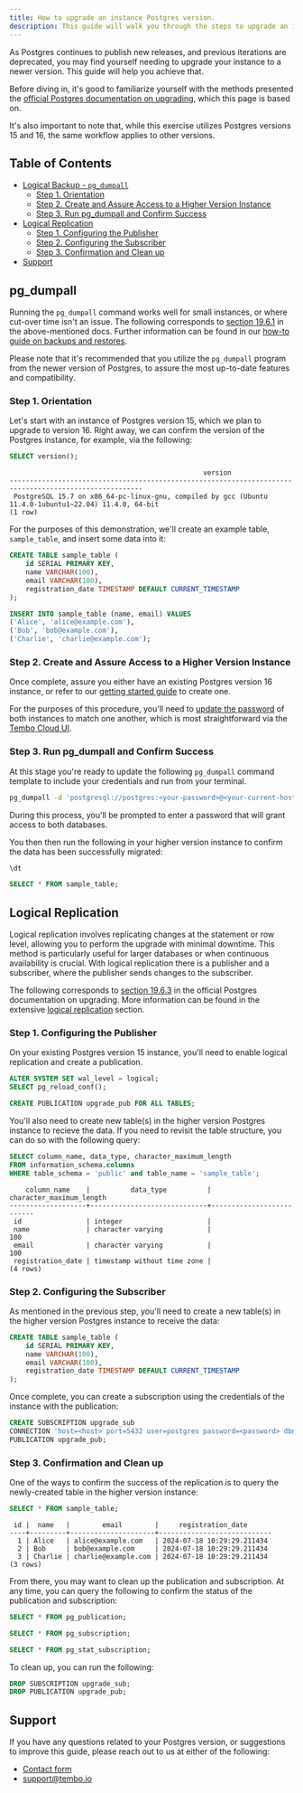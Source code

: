 ```yaml
---
title: How to upgrade an instance Postgres version.
description: This guide will walk you through the steps to upgrade an instance of Postgres to a newer version.
---
```


As Postgres continues to publish new releases, and previous iterations are deprecated, you may find yourself needing to upgrade your instance to a newer version. This guide will help you achieve that.

Before diving in, it's good to familiarize yourself with the methods presented the [official Postgres documentation on upgrading](https://www.postgresql.org/docs/current/upgrading.html), which this page is based on.

It's also important to note that, while this exercise utilizes Postgres versions 15 and 16, the same workflow applies to other versions.

## Table of Contents
- [Logical Backup - `pg_dumpall`](#pg_dumpall)
    - [Step 1. Orientation](#step-1.-orientation)
    - [Step 2. Create and Assure Access to a Higher Version Instance](#step-2.-create-and-assure-access-to-a-higher-version-instance)
    - [Step 3. Run pg_dumpall and Confirm Success](#step-3.-run-pg_dumpall-and-confirm-success)
- [Logical Replication](#logical-replication)
    - [Step 1. Configuring the Publisher](#step-1.-configuring-the-publisher)
    - [Step 2. Configuring the Subscriber](#step-2.-configuring-the-subscriber)
    - [Step 3. Confirmation and Clean up](#step-3.-confirmation-and-clean-up)
- [Support](#support)

## pg_dumpall

Running the `pg_dumpall` command works well for small instances, or where cut-over time isn't an issue. The following corresponds to [section 19.6.1](https://www.postgresql.org/docs/current/upgrading.html#UPGRADING-VIA-PGDUMPALL) in the above-mentioned docs. Further information can be found in our [how-to guide on backups and restores](https://tembo.io/docs/getting-started/postgres_guides/how-to-backup-and-restore-a-postgres-database).

Please note that it's recommended that you utilize the `pg_dumpall` program from the newer version of Postgres, to assure the most up-to-date features and compatibility.

### Step 1. Orientation

Let's start with an instance of Postgres version 15, which we plan to upgrade to version 16. Right away, we can confirm the version of the Postgres instance, for example, via the following:

```sql
SELECT version();
```
```text
                                                version
-------------------------------------------------------------------------------------------------------
 PostgreSQL 15.7 on x86_64-pc-linux-gnu, compiled by gcc (Ubuntu 11.4.0-1ubuntu1~22.04) 11.4.0, 64-bit
(1 row)
```

For the purposes of this demonstration, we'll create an example table, `sample_table`, and insert some data into it:

```sql
CREATE TABLE sample_table (
    id SERIAL PRIMARY KEY,
    name VARCHAR(100),
    email VARCHAR(100),
    registration_date TIMESTAMP DEFAULT CURRENT_TIMESTAMP
);

INSERT INTO sample_table (name, email) VALUES
('Alice', 'alice@example.com'),
('Bob', 'bob@example.com'),
('Charlie', 'charlie@example.com');
```

### Step 2. Create and Assure Access to a Higher Version Instance

Once complete, assure you either have an existing Postgres version 16 instance, or refer to our [getting started guide](https://tembo.io/docs/getting-started/getting_started) to create one.

For the purposes of this procedure, you'll need to [update the password](https://tembo.io/docs/product/cloud/security/update-postgres-password) of both instances to match one another, which is most straightforward via the [Tembo Cloud UI](https://tembo.io/docs/product/cloud/security/update-postgres-password#:~:text=specified%20security%20requirements.-,Through%20Tembo%20Cloud,-Navigate%20to%20the).

### Step 3. Run pg_dumpall and Confirm Success

At this stage you're ready to update the following `pg_dumpall` command template to include your credentials and run from your terminal.

```bash
pg_dumpall -d 'postgresql://postgres:<your-password>@<your-current-host>:5432/postgres' | psql 'postgresql://postgres:<your-password>@<your-upgraded-host>:5432/postgres'
```

During this process, you'll be prompted to enter a password that will grant access to both databases.

You then then run the following in your higher version instance to confirm the data has been successfully migrated:

```sql
\dt
```
```sql
SELECT * FROM sample_table;
```

## Logical Replication

Logical replication involves replicating changes at the statement or row level, allowing you to perform the upgrade with minimal downtime. This method is particularly useful for larger databases or when continuous availability is crucial. With logical replication there is a publisher and a subscriber, where the publisher sends changes to the subscriber.

The following corresponds to [section 19.6.3](https://www.postgresql.org/docs/current/upgrading.html#UPGRADING-VIA-REPLICATION) in the official Postgres documentation on upgrading. More information can be found in the extensive [logical replication](https://www.postgresql.org/docs/current/logical-replication.html) section.

### Step 1. Configuring the Publisher

On your existing Postgres version 15 instance, you'll need to enable logical replication and create a publication. 

```sql
ALTER SYSTEM SET wal_level = logical;
SELECT pg_reload_conf();
```

```sql
CREATE PUBLICATION upgrade_pub FOR ALL TABLES;
```

You'll also need to create new table(s) in the higher version Postgres instance to recieve the data. 
If you need to revisit the table structure, you can do so with the following query:

```sql
SELECT column_name, data_type, character_maximum_length
FROM information_schema.columns
WHERE table_schema = 'public' and table_name = 'sample_table';
```
```text
    column_name    |          data_type          | character_maximum_length
-------------------+-----------------------------+--------------------------
 id                | integer                     |
 name              | character varying           |                      100
 email             | character varying           |                      100
 registration_date | timestamp without time zone |
(4 rows)
```

### Step 2. Configuring the Subscriber

As mentioned in the previous step, you'll need to create a new table(s) in the higher version Postgres instance to receive the data:

```sql
CREATE TABLE sample_table (
    id SERIAL PRIMARY KEY,
    name VARCHAR(100),
    email VARCHAR(100),
    registration_date TIMESTAMP DEFAULT CURRENT_TIMESTAMP
);
```

Once complete, you can create a subscription using the credentials of the instance with the publication:

```sql
CREATE SUBSCRIPTION upgrade_sub
CONNECTION 'host=<host> port=5432 user=postgres password=<password> dbname=postgres'
PUBLICATION upgrade_pub;
```

### Step 3. Confirmation and Clean up

One of the ways to confirm the success of the replication is to query the newly-created table in the higher version instance:

```sql
SELECT * FROM sample_table;
```
```text
 id |  name   |        email        |     registration_date
----+---------+---------------------+----------------------------
  1 | Alice   | alice@example.com   | 2024-07-18 10:29:29.211434
  2 | Bob     | bob@example.com     | 2024-07-18 10:29:29.211434
  3 | Charlie | charlie@example.com | 2024-07-18 10:29:29.211434
(3 rows)
```

From there, you may want to clean up the publication and subscription. At any time, you can query the following to confirm the status of the publication and subscription:

```sql
SELECT * FROM pg_publication;
```

```sql
SELECT * FROM pg_subscription;
```

```sql
SELECT * FROM pg_stat_subscription;
```

To clean up, you can run the following:

```sql
DROP SUBSCRIPTION upgrade_sub;
DROP PUBLICATION upgrade_pub;
```

## Support

If you have any questions related to your Postgres version, or suggestions to improve this guide, please reach out to us at either of the following:

- [Contact form](https://tembo.io/contact)
- [support@tembo.io](mailto:support@tembo.io)
